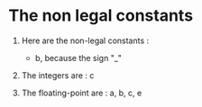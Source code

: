 # The non legal constants

1. Here are the non-legal constants :

    - b, because the sign "_"

2. The integers are : c

3. The floating-point are : a, b, c, e